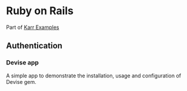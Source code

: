 # Ruby on Rails

Part of [Karr Examples](https://github.com/lewagon/karr-examples)

## Authentication

### Devise app

A simple app to demonstrate the installation, usage and configuration of Devise gem.
